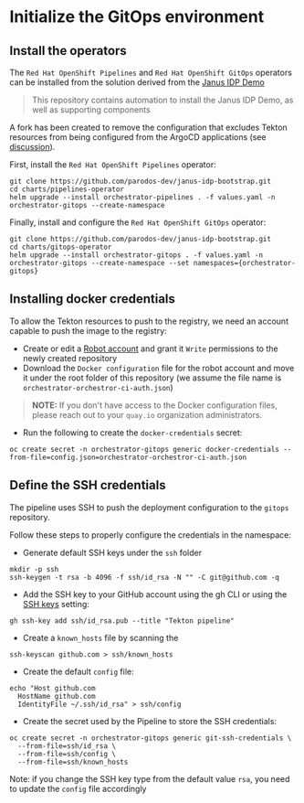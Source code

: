 # Initialize the GitOps environment
## Install the operators
The `Red Hat OpenShift Pipelines` and `Red Hat OpenShift GitOps` operators can be installed from the solution 
derived from the [Janus IDP Demo](https://github.com/redhat-gpte-devopsautomation/janus-idp-bootstrap)
>This repository contains automation to install the Janus IDP Demo, as well as supporting components

A fork has been created to remove the configuration that excludes Tekton resources from being configured from the 
ArgoCD applications (see [discussion](https://github.com/argoproj/argo-cd/discussions/8674#discussioncomment-2318554)).

First, install the `Red Hat OpenShift Pipelines` operator:
```console
git clone https://github.com/parodos-dev/janus-idp-bootstrap.git
cd charts/pipelines-operator
helm upgrade --install orchestrator-pipelines . -f values.yaml -n orchestrator-gitops --create-namespace
```

Finally, install and configure the `Red Hat OpenShift GitOps` operator:
```console
git clone https://github.com/parodos-dev/janus-idp-bootstrap.git
cd charts/gitops-operator
helm upgrade --install orchestrator-gitops . -f values.yaml -n orchestrator-gitops --create-namespace --set namespaces={orchestrator-gitops}
```

## Installing docker credentials
To allow the Tekton resources to push to the registry, we need an account capable to push the image to the registry:

* Create or edit a [Robot account](https://quay.io/organization/orchestrator?tab=robots) and grant it `Write` permissions to the newly created repository
* Download the `Docker configuration` file for the robot account and move it under the root folder of this repository (we assume the file name is `orchestrator-orchestror-ci-auth.json`)
> **NOTE:** If you don't have access to the Docker configuration files, please reach out to your `quay.io` organization administrators.
* Run the following to create the `docker-credentials` secret:
```console
oc create secret -n orchestrator-gitops generic docker-credentials --from-file=config.json=orchestrator-orchestror-ci-auth.json
```

## Define the SSH credentials
The pipeline uses SSH to push the deployment configuration to the `gitops` repository.

Follow these steps to properly configure the credentials in the namespace:

* Generate default SSH keys under the `ssh` folder
```console
mkdir -p ssh
ssh-keygen -t rsa -b 4096 -f ssh/id_rsa -N "" -C git@github.com -q
```
* Add the SSH key to your GitHub account using the gh CLI or using the [SSH keys](https://github.com/settings/keys) setting:
```console
gh ssh-key add ssh/id_rsa.pub --title "Tekton pipeline"
```
* Create a `known_hosts` file by scanning the
```console
ssh-keyscan github.com > ssh/known_hosts
```
* Create the default `config` file:
```console
echo "Host github.com
  HostName github.com
  IdentityFile ~/.ssh/id_rsa" > ssh/config
```
* Create the secret used by the Pipeline to store the SSH credentials:
```console
oc create secret -n orchestrator-gitops generic git-ssh-credentials \
  --from-file=ssh/id_rsa \
  --from-file=ssh/config \
  --from-file=ssh/known_hosts
```
Note: if you change the SSH key type from the default value `rsa`, you need to update the `config` file accordingly